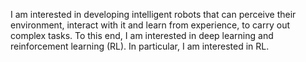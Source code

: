 I am interested in developing intelligent robots that can perceive their environment, interact with it and learn from experience, to carry out complex tasks. To this end, I am interested in deep learning and reinforcement learning (RL). In particular, I am interested in RL.
<!---
adi3e08/adi3e08 is a ✨ special ✨ repository because its `README.md` (this file) appears on your GitHub profile.
You can click the Preview link to take a look at your changes.
--->
